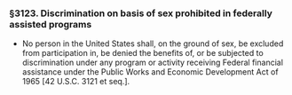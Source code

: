 ### §3123. Discrimination on basis of sex prohibited in federally assisted programs
* No person in the United States shall, on the ground of sex, be excluded from participation in, be denied the benefits of, or be subjected to discrimination under any program or activity receiving Federal financial assistance under the Public Works and Economic Development Act of 1965 [42 U.S.C. 3121 et seq.].